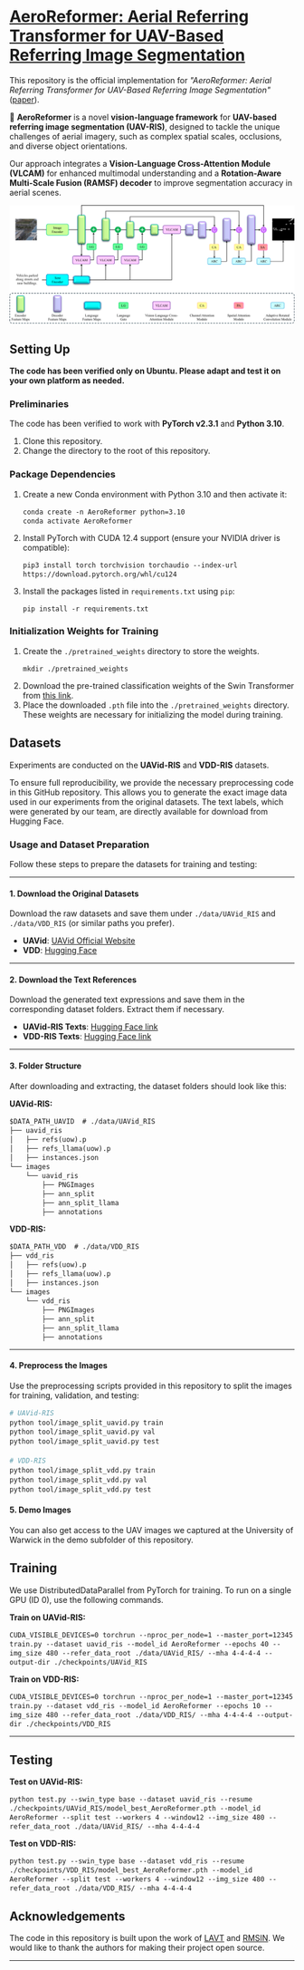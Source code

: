 
# [**AeroReformer: Aerial Referring Transformer for UAV-Based Referring Image Segmentation**](https://arxiv.org/pdf/2502.16680)

This repository is the official implementation for *"AeroReformer: Aerial Referring Transformer for UAV-Based Referring Image Segmentation"* ([paper](https://arxiv.org/pdf/2502.16680)).


🚀 **AeroReformer** is a novel **vision-language framework** for **UAV-based referring image segmentation (UAV-RIS)**, designed to tackle the unique challenges of aerial imagery, such as complex spatial scales, occlusions, and diverse object orientations.  

Our approach integrates a **Vision-Language Cross-Attention Module (VLCAM)** for enhanced multimodal understanding and a **Rotation-Aware Multi-Scale Fusion (RAMSF) decoder** to improve segmentation accuracy in aerial scenes.  

![AeroReformer Overview](https://github.com/lironui/AeroReformer/blob/main/AeroReformer.PNG)


## Setting Up

**The code has been verified only on Ubuntu. Please adapt and test it on your own platform as needed.**

### Preliminaries

The code has been verified to work with **PyTorch v2.3.1** and **Python 3.10**.

1.  Clone this repository.
2.  Change the directory to the root of this repository.

### Package Dependencies

1.  Create a new Conda environment with Python 3.10 and then activate it:

    ```shell
    conda create -n AeroReformer python=3.10
    conda activate AeroReformer
    ```

2.  Install PyTorch with CUDA 12.4 support (ensure your NVIDIA driver is compatible):

    ```shell
    pip3 install torch torchvision torchaudio --index-url https://download.pytorch.org/whl/cu124
    ```

3.  Install the packages listed in `requirements.txt` using `pip`:

    ```shell
    pip install -r requirements.txt
    ```

### Initialization Weights for Training

1.  Create the `./pretrained_weights` directory to store the weights.
    ```shell
    mkdir ./pretrained_weights
    ```
2.  Download the pre-trained classification weights of the Swin Transformer from [this link](https://github.com/SwinTransformer/storage/releases/download/v1.0.0/swin_base_patch4_window12_384_22k.pth).
3.  Place the downloaded `.pth` file into the `./pretrained_weights` directory. These weights are necessary for initializing the model during training.

## Datasets

Experiments are conducted on the **UAVid-RIS** and **VDD-RIS** datasets.

To ensure full reproducibility, we provide the necessary preprocessing code in this GitHub repository. This allows you to generate the exact image data used in our experiments from the original datasets. The text labels, which were generated by our team, are directly available for download from Hugging Face.

### Usage and Dataset Preparation

Follow these steps to prepare the datasets for training and testing:

---

#### 1. Download the Original Datasets

Download the raw datasets and save them under `./data/UAVid_RIS` and `./data/VDD_RIS` (or similar paths you prefer).

* **UAVid**: [UAVid Official Website](https://uavid.nl/)
* **VDD**: [Hugging Face](https://huggingface.co/datasets/RussRobin/VDD)

---

#### 2. Download the Text References

Download the generated text expressions and save them in the corresponding dataset folders. Extract them if necessary.

* **UAVid-RIS Texts**: [Hugging Face link](https://huggingface.co/datasets/lironui/UAVid-RIS)
* **VDD-RIS Texts**: [Hugging Face link](https://huggingface.co/datasets/lironui/VDD-RIS)

---

#### 3. Folder Structure

After downloading and extracting, the dataset folders should look like this:

**UAVid-RIS:**

```
$DATA_PATH_UAVID  # ./data/UAVid_RIS
├── uavid_ris
│   ├── refs(uow).p
│   ├── refs_llama(uow).p
│   ├── instances.json
└── images
    └── uavid_ris
        ├── PNGImages
        ├── ann_split
        ├── ann_split_llama
        ├── annotations
```

**VDD-RIS:**

```
$DATA_PATH_VDD  # ./data/VDD_RIS
├── vdd_ris
│   ├── refs(uow).p
│   ├── refs_llama(uow).p
│   ├── instances.json
└── images
    └── vdd_ris
        ├── PNGImages
        ├── ann_split
        ├── ann_split_llama
        ├── annotations
```

---

#### 4. Preprocess the Images

Use the preprocessing scripts provided in this repository to split the images for training, validation, and testing:

```bash
# UAVid-RIS
python tool/image_split_uavid.py train
python tool/image_split_uavid.py val
python tool/image_split_uavid.py test

# VDD-RIS
python tool/image_split_vdd.py train
python tool/image_split_vdd.py val
python tool/image_split_vdd.py test
```

#### 5. Demo Images

You can also get access to the UAV images we captured at the University of Warwick in the demo subfolder of this repository.
        
## Training

We use DistributedDataParallel from PyTorch for training. To run on a single GPU (ID 0), use the following commands.

**Train on UAVid-RIS:**

```shell
CUDA_VISIBLE_DEVICES=0 torchrun --nproc_per_node=1 --master_port=12345 train.py --dataset uavid_ris --model_id AeroReformer --epochs 40 --img_size 480 --refer_data_root ./data/UAVid_RIS/ --mha 4-4-4-4 --output-dir ./checkpoints/UAVid_RIS
```

**Train on VDD-RIS:**

```shell
CUDA_VISIBLE_DEVICES=0 torchrun --nproc_per_node=1 --master_port=12345 train.py --dataset vdd_ris --model_id AeroReformer --epochs 10 --img_size 480 --refer_data_root ./data/VDD_RIS/ --mha 4-4-4-4 --output-dir ./checkpoints/VDD_RIS
```

-----

## Testing

**Test on UAVid-RIS:**

```shell
python test.py --swin_type base --dataset uavid_ris --resume ./checkpoints/UAVid_RIS/model_best_AeroReformer.pth --model_id AeroReformer --split test --workers 4 --window12 --img_size 480 --refer_data_root ./data/UAVid_RIS/ --mha 4-4-4-4
```

**Test on VDD-RIS:**

```shell
python test.py --swin_type base --dataset vdd_ris --resume ./checkpoints/VDD_RIS/model_best_AeroReformer.pth --model_id AeroReformer --split test --workers 4 --window12 --img_size 480 --refer_data_root ./data/VDD_RIS/ --mha 4-4-4-4
```

## Acknowledgements

The code in this repository is built upon the work of [LAVT](https://github.com/yz93/LAVT-RIS) and [RMSIN](https://github.com/Lsan2401/RMSIN). We would like to thank the authors for making their project open source.

---
